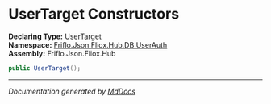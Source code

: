 ﻿<!--  
  <auto-generated>   
    The contents of this file were generated by a tool.  
    Changes to this file may be list if the file is regenerated  
  </auto-generated>   
-->

# UserTarget Constructors

**Declaring Type:** [UserTarget](../index.md)  
**Namespace:** [Friflo.Json.Fliox.Hub.DB.UserAuth](../../index.md)  
**Assembly:** Friflo.Json.Fliox.Hub

```csharp
public UserTarget();
```
___

*Documentation generated by [MdDocs](https://github.com/ap0llo/mddocs)*

